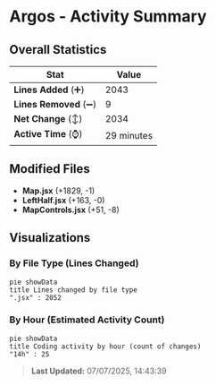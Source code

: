 # Argos - Activity Summary 

## Overall Statistics

| Stat                   | Value                                                             |
| ---------------------- | ----------------------------------------------------------------- |
| **Lines Added** (➕)   | 2043                                          |
| **Lines Removed** (➖) | 9                                        |
| **Net Change** (↕)    | 2034                |
| **Active Time** (⌚)   | 29 minutes |


## Modified Files
- **Map.jsx** (+1829, -1)
- **LeftHalf.jsx** (+163, -0)
- **MapControls.jsx** (+51, -8)

## Visualizations

### By File Type (Lines Changed)

```mermaid
pie showData
title Lines changed by file type
".jsx" : 2052
```

### By Hour (Estimated Activity Count)

```mermaid
pie showData
title Coding activity by hour (count of changes)
"14h" : 25
```


> **Last Updated:** 07/07/2025, 14:43:39